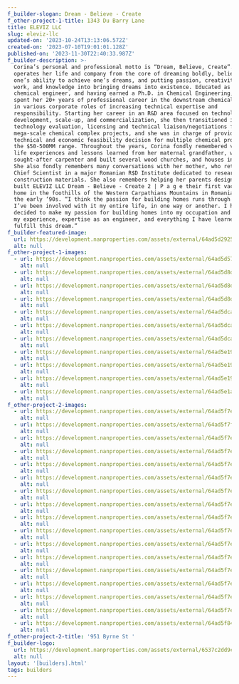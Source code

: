 ```yaml
---
f_builder-slogan: Dream - Believe - Create
f_other-project-1-title: 1343 Du Barry Lane
title: ELEVIZ LLC
slug: eleviz-llc
updated-on: '2023-10-24T13:13:06.572Z'
created-on: '2023-07-10T19:01:01.128Z'
published-on: '2023-11-30T22:40:33.987Z'
f_builder-description: >-
  Corina’s personal and professional motto is “Dream, Believe, Create”. She
  operates her life and company from the core of dreaming boldly, believing in
  one’s ability to achieve one’s dreams, and putting passion, creativity, hard
  work, and knowledge into bringing dreams into existence. Educated as a
  chemical engineer, and having earned a Ph.D. in Chemical Engineering, Corina
  spent her 20+ years of professional career in the downstream chemical industry
  in various corporate roles of increasing technical expertise and
  responsibility. Starting her career in an R&D area focused on technology
  development, scale-up, and commercialization, she then transitioned into
  technology evaluation, licensing and technical liaison/negotiations for
  mega-scale chemical complex projects, and she was in charge of providing the
  technical and economic feasibility decision for multiple chemical processes in
  the $50-500MM range. Throughout the years, Corina fondly remembered various
  life experiences and lessons learned from her maternal grandfather, who was a
  sought-after carpenter and built several wood churches, and houses in Romania.
  She also fondly remembers many conversations with her mother, who retired as a
  Chief Scientist in a major Romanian R$D Institute dedicated to researching new
  construction materials. She also remembers helping her parents design and
  built ELEVIZ LLC Dream - Believe - Create 2 | P a g e their first vacation
  home in the foothills of the Western Carpathians Mountains in Romania, back in
  the early ‘90s. “I think the passion for building homes runs through my veins,
  I’ve been involved with it my entire life, in one way or another. I have now
  decided to make my passion for building homes into my occupation and utilize
  my experience, expertise as an engineer, and everything I have learned to
  fulfill this dream.” 
f_builder-featured-image:
  url: https://development.nanproperties.com/assets/external/64ad5d29251e637b3f3afece_featured20image.jpeg
  alt: null
f_other-project-1-images:
  - url: https://development.nanproperties.com/assets/external/64ad5d57b5f31b531b3d416a_134320duberry.jpeg
    alt: null
  - url: https://development.nanproperties.com/assets/external/64ad5d8dbf92be38d7714305_img-21.jpeg
    alt: null
  - url: https://development.nanproperties.com/assets/external/64ad5d8d23f65009ccf38ae0_dube.jpeg
    alt: null
  - url: https://development.nanproperties.com/assets/external/64ad5d8de750561321cd2589_dub.jpeg
    alt: null
  - url: https://development.nanproperties.com/assets/external/64ad5dcae750561321cd50fa_kilhdbfc.jpeg
    alt: null
  - url: https://development.nanproperties.com/assets/external/64ad5dcae750561321cd510c_office.jpeg
    alt: null
  - url: https://development.nanproperties.com/assets/external/64ad5dcae750561321cd50eb_lr.jpeg
    alt: null
  - url: https://development.nanproperties.com/assets/external/64ad5e196d27119ca2610282_vlanvjf.jpeg
    alt: null
  - url: https://development.nanproperties.com/assets/external/64ad5e194fde4468bbf3f9c2_duinfrdv.jpeg
    alt: null
  - url: https://development.nanproperties.com/assets/external/64ad5e19db501ad5dac4a75d_duberyy.jpeg
    alt: null
  - url: https://development.nanproperties.com/assets/external/64ad5e1aff49a85bfb35c8e3_duberyyy.jpeg
    alt: null
f_other-project-2-images:
  - url: https://development.nanproperties.com/assets/external/64ad5f7ebe1df5d46ba94d9d_by17.jpeg
    alt: null
  - url: https://development.nanproperties.com/assets/external/64ad5f7f85c622c63b1faf92_bye14.jpeg
    alt: null
  - url: https://development.nanproperties.com/assets/external/64ad5f7ed74561e789f19dfa_by13.jpeg
    alt: null
  - url: https://development.nanproperties.com/assets/external/64ad5f7ebe1df5d46ba94d8e_byn12.jpeg
    alt: null
  - url: https://development.nanproperties.com/assets/external/64ad5f7ee77dee008f97544b_by12.jpeg
    alt: null
  - url: https://development.nanproperties.com/assets/external/64ad5f7e7ca57b49e26a0672_by11.jpeg
    alt: null
  - url: https://development.nanproperties.com/assets/external/64ad5f7ec2f2b17282e28468_nyrne10.jpeg
    alt: null
  - url: https://development.nanproperties.com/assets/external/64ad5f7ec2f2b17282e28448_byn9.jpeg
    alt: null
  - url: https://development.nanproperties.com/assets/external/64ad5f7ef078ec94d6556f9c_bun8.jpeg
    alt: null
  - url: https://development.nanproperties.com/assets/external/64ad5f7ee77dee008f97543c_byrn7.jpeg
    alt: null
  - url: https://development.nanproperties.com/assets/external/64ad5f7e585923fae3a8d903_byen6.jpeg
    alt: null
  - url: https://development.nanproperties.com/assets/external/64ad5f7ed74561e789f19e1f_byrne5.jpeg
    alt: null
  - url: https://development.nanproperties.com/assets/external/64ad5f7e585923fae3a8d8e1_byrne204.jpeg
    alt: null
  - url: https://development.nanproperties.com/assets/external/64ad5f7e0881a860ba06088b_byrne203.jpeg
    alt: null
  - url: https://development.nanproperties.com/assets/external/64ad5f7ee77dee008f97545a_byrne202.jpeg
    alt: null
  - url: https://development.nanproperties.com/assets/external/64ad5f7e585923fae3a8d8c1_byrne201.jpeg
    alt: null
  - url: https://development.nanproperties.com/assets/external/64ad5f84ff08de38f942a9bc_byrne.jpeg
    alt: null
f_other-project-2-title: '951 Byrne St '
f_builder-logo:
  url: https://development.nanproperties.com/assets/external/6537c2dd9c517fed270661cb_dsc04687201.jpg
  alt: null
layout: '[builders].html'
tags: builders
---
```



